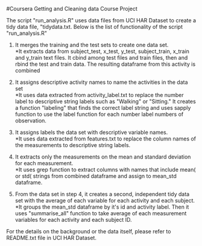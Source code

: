 #Coursera Getting and Cleaning data Course Project  

The script "run_analysis.R" uses data files from UCI HAR Dataset to create a tidy data file, "tidydata.txt. Below is the list of functionality of the script "run_analysis.R"

1. It merges the training and the test sets to create one data set.  
*It extracts data from subject_test, x_test, y_test, subject_train, x_train and y_train text files. It cbind among test files and train files, then and rbind the test and train data. The resulting dataframe from this activity is combined  

2. It assigns descriptive activity names to name the activities in the data set  
*It uses data extracted from activity_label.txt to replace the number label to descriptive string labels such as "Walking" or "Sitting." It creates a function "labeling" that finds the correct label string and uses sapply function to use the label function for each number label numbers of observation.  

3. It assigns labels the data set with descriptive variable names.  
*It uses data extracted from features.txt to replace the column names of the measurements to descriptive string labels.  

4. It extracts only the measurements on the mean and standard deviation for each measurement.  
*It uses grep function to extract columns with names that include mean( or std( strings from combined dataframe and assign to mean_std dataframe.  

5. From the data set in step 4, it creates a second, independent tidy data set with the average of each variable for each activity and each subject.  
*It groups the mean_std dataframe by it's id and activity label. Then it uses "summarise_all" function to take average of each measurement variables for each activity and each subject ID.  

For the details on the background or the data itself, please refer to README.txt file in UCI HAR Dataset.